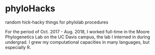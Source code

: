 # phyloHacks
random hick-hacky things for phylolab procedures

For the period of Oct. 2017 - Aug. 2018, I worked full-time in the Moore Phylogenetics Lab on the UC Davis campus, the lab I interned in during undergrad. I grew my computational capacities in many languages, but especially R.
